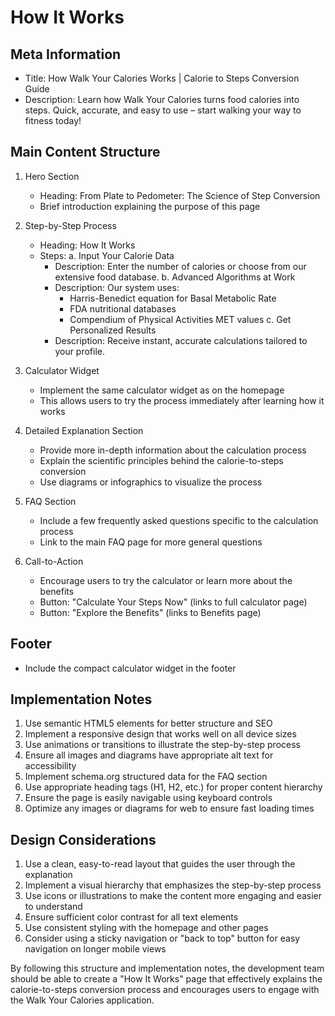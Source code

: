 # How It Works

## Meta Information
- Title: How Walk Your Calories Works | Calorie to Steps Conversion Guide
- Description: Learn how Walk Your Calories turns food calories into steps. Quick, accurate, and easy to use – start walking your way to fitness today!

## Main Content Structure

1. Hero Section
   - Heading: From Plate to Pedometer: The Science of Step Conversion
   - Brief introduction explaining the purpose of this page

2. Step-by-Step Process
   - Heading: How It Works
   - Steps:
     a. Input Your Calorie Data
        - Description: Enter the number of calories or choose from our extensive food database.
     b. Advanced Algorithms at Work
        - Description: Our system uses:
          * Harris-Benedict equation for Basal Metabolic Rate
          * FDA nutritional databases
          * Compendium of Physical Activities MET values
     c. Get Personalized Results
        - Description: Receive instant, accurate calculations tailored to your profile.

3. Calculator Widget
   - Implement the same calculator widget as on the homepage
   - This allows users to try the process immediately after learning how it works

4. Detailed Explanation Section
   - Provide more in-depth information about the calculation process
   - Explain the scientific principles behind the calorie-to-steps conversion
   - Use diagrams or infographics to visualize the process

5. FAQ Section
   - Include a few frequently asked questions specific to the calculation process
   - Link to the main FAQ page for more general questions

6. Call-to-Action
   - Encourage users to try the calculator or learn more about the benefits
   - Button: "Calculate Your Steps Now" (links to full calculator page)
   - Button: "Explore the Benefits" (links to Benefits page)

## Footer
- Include the compact calculator widget in the footer

## Implementation Notes
1. Use semantic HTML5 elements for better structure and SEO
2. Implement a responsive design that works well on all device sizes
3. Use animations or transitions to illustrate the step-by-step process
4. Ensure all images and diagrams have appropriate alt text for accessibility
5. Implement schema.org structured data for the FAQ section
6. Use appropriate heading tags (H1, H2, etc.) for proper content hierarchy
7. Ensure the page is easily navigable using keyboard controls
8. Optimize any images or diagrams for web to ensure fast loading times

## Design Considerations
1. Use a clean, easy-to-read layout that guides the user through the explanation
2. Implement a visual hierarchy that emphasizes the step-by-step process
3. Use icons or illustrations to make the content more engaging and easier to understand
4. Ensure sufficient color contrast for all text elements
5. Use consistent styling with the homepage and other pages
6. Consider using a sticky navigation or "back to top" button for easy navigation on longer mobile views

By following this structure and implementation notes, the development team should be able to create a "How It Works" page that effectively explains the calorie-to-steps conversion process and encourages users to engage with the Walk Your Calories application.